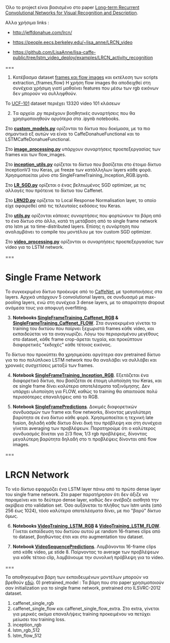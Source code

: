 Όλο το project είναι βασισμένο στο paper [Long-term Recurrent Convolutional Networks for Visual Recognition and Description](https://arxiv.org/abs/1411.4389). 

Αλλα χρήσιμα links :

* http://jeffdonahue.com/lrcn/

* https://people.eecs.berkeley.edu/~lisa_anne/LRCN_video

* https://github.com/LisaAnne/lisa-caffe-public/tree/lstm_video_deploy/examples/LRCN_activity_recognition


===


1) Κατέβασμα dataset [frames και flow images](https://drive.google.com/drive/folders/0B_U4GvmpCOecMVIwS1lkSm5KTGM) και εκτέλεση των scripts extraction_{frames,flow} 
Η χρήση flow images θα αποδειχθεί στη συνέχεια χρήσιμη γιατί μαθαίνει features που μέσω των rgb εικόνων δεν μπορούν να συλληφθούν.

Το [UCF-101](http://crcv.ucf.edu/data/UCF101.php) dataset περιέχει 13320 video 101 κλάσεων 


2) Tα αρχεία .py περιέχουν βοηθητικές συναρτήσεις που θα χρησιμοποιηθούν αργότερα στα .ipynb notebooks.

Στο **[custom_models.py]()** ορίζονται τα δίκτυα που δοκίμασα, με τα πιο σημαντικά εξ αυτών να είναι το CaffeDonahueFunctional και το LSTMCaffeDonahueFunctional.

Στο **[image_processing.py]()** υπάρχουν συναρτήσεις προεπεξεργασίας των frames και των flow_images.

Στο **[inception_utils.py]()** ορίζεται το δίκτυο που βασίζεται στο έτοιμο δίκτυο InceptionV3 του Keras, με freeze των κατάλληλων layers κάθε φορά. Χρησιμοποείται μόνο στο SingleFrameTraining_Inception_RGB.ipynb.

Στο **[LR_SGD.py]()** ορίζεται ο ένας βελτιωμένος SGD optimizer, με τις αλλαγές που πρότεινε το δίκτυο του Caffenet.

Στο **[LRN2D.py]()** ορίζεται το Local Response Normalisation layer, το οποίο είχε αφαιρεθεί από τις τελευταίες εκδόσεις του Keras.

Στο **[utils.py]()** ορίζονται κάποιες συναρτήσεις που φορτώνουν τα βάρη από το ένα δίκτυο στο άλλο, κατά τη μετάβαση από το single frame network στο lstm με τα time-distributed layers. Επίσης η συνάρτηση που αναλαμβάνει το compile του μοντέλου με τον custom SGD optimizer.

Στο **[video_processing.py]()** ορίζονται οι συναρτήσεις προεπεξεργασίας των video για το LSTM network.

===

# Single Frame Network
Το συγκεκριμένο δίκτυο προέκυψε από το [CaffeNet](https://github.com/BVLC/caffe/tree/master/models/bvlc_reference_caffenet), με τροποποιήσεις στα layers. Αρχικά υπάρχουν 5 convolutional layers, σε συνδυασμό με max-pooling layers, ενώ στη συνέχεια 3 dense layers, με το απαραίτητο dropout ανάμεσα τους για αποφυγή overfitting. 


3) **Notebooks [SingleFrameTraining_Caffenet_RGB]() & [SingleFrameTraining_Caffenet_FLOW]()**. Στα συγκεκριμένα γίνεται το training του δικτύου που παίρνει ξεχωριστά frames κάθε video, και εκπαιδεύεται να τα αναγνωρίζει. 
Λόγω του περιορισμένου μεγέθους στο dataset, κάθε frame crop-άρεται τυχαία, και προκύπτουν διαφορετικές "εκδοχές" κάθε τέτοιας εικόνας.

Το δίκτυο που προκύπτει θα χρησιμεύσει αργότερα σαν pretrained δίκτυο για το πιο πολύπλοκο LSTM network που θα αναλάβει να συλλάβει και χρονικές συσχετίσεις μεταξύ των frames.

4) **Notebook [SingleFrameTraining_Inception_RGB]()**. Εξετάζεται ένα διαφορετικό δίκτυο, που βασίζεται σε έτοιμη υλοποίηση του Keras, και σε single frame δίνει καλύτερα αποτελέσματα ταξινόμησης. Δεν υπάρχει υλοποίηση για FLOW, καθώς το training θα απαιτούσε πολύ περισσότερες επαναλήψεις από το RGB.

5) **Notebook [SingleFramePredictions]()**. Δοκιμές διαφορετικών συνδυασμών των frame και flow networks, δίνοντας μεγαλύτερη βαρύτητα σε ένα δίκτυο κάθε φορά. Χρησιμοποείται η τεχνική late fusion, δηλαδή κάθε δίκτυο δίνει δική του πρόβλεψη και στη συνέχεια γίνεται averaging των προβλέψεων. Παρατηρούμε ότι ο καλύτερος συνδυασμός δίνεται για 2/3 flow, 1/3 rgb προβλέψεις, δίνοντας μεγαλύτερη βαρύτητα δηλαδή στο τι προβλέψεις δίνονται από flow images.

===

# LRCN Network
Το νέο δίκτυο εφαρμόζει ένα LSTM layer πάνω από το πρώτο dense layer του single frame network. Στο paper παρατήρησαν ότι δεν άξιζε να παραμείνει και το δεύτερο dense layer, καθώς δεν ανέβαζε αισθητά την ακρίβεια στο validation set. Όσο αυξάνεται το πλήθος των lstm units (από 256 έως 1024), τόσο καλύτερα αποτελέσματα δίνει, με πιο "βαρύ" δίκτυο όμως.

6) **Notebooks [VideoTraining_LSTM_RGB]() & [VideoTraining_LSTM_FLOW]()**. Γίνεται εκπαίδευση του δικτύου αυτού με random 16-frames clips από το dataset, βοηθώντας έτσι και στο augmentation του dataset.

7) **Notebook [VideoSequencePredictions]()**. Λαμβάνονται 16-frame clips από κάθε video, με stide 8. Παίρνοντας το average των προβλέψεων για κάθε τέτοιο clip, λαμβάνουμε την συνολική πρόβλεψη για το video. 

===

Τα αποθηκευμένα βάρη των εκπαιδευμένων μοντέλων μπορούν να βρεθούν [εδώ](https://drive.google.com/drive/folders/1Eb_qrN7q7YJRAvzqDjXiVq-RRxp7Prhw).
0) pretrained_model : Τα βάρη που στο paper χρησιμοποιούν σαν initialization για το single frame network, pretrained στο ILSVRC-2012 dataset.
1) caffenet_single_rgb 
2) caffenet_single_flow και caffenet_single_flow_extra. Στο extra, γίνεται για μερικές ακόμα επαναλήψεις training προκειμένου να πετύχει μείωσει του training loss.
3) inception_rgb
4) lstm_rgb_512
5) lstm_flow_512